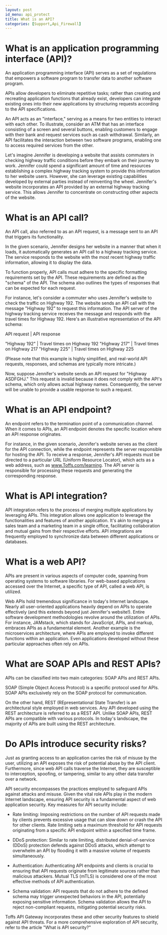 ```yaml
---
layout: post
id_menu: api_protect
title: What is an API?
categories: [Support,Api_Firewall]
---
```

# What is an application programming interface (API)?
An application programming interface (API) serves as a set of regulations that empowers a software program to transfer data to another software program.

APIs allow developers to eliminate repetitive tasks; rather than creating and recreating application functions that already exist, developers can integrate existing ones into their new applications by structuring requests according to the API specifications.

An API acts as an "interface," serving as a means for two entities to interact with each other. To illustrate, consider an ATM that has an interface consisting of a screen and several buttons, enabling customers to engage with their bank and request services such as cash withdrawal. Similarly, an API facilitates the interaction between two software programs, enabling one to access required services from the other.

Let's imagine Jennifer is developing a website that assists commuters in checking highway traffic conditions before they embark on their journey to work. Jennifer could spend a significant amount of time and resources establishing a complex highway tracking system to provide this information to her website users. However, she can leverage existing capabilities developed by external parties instead of reinventing the wheel. Jennifer's website incorporates an API provided by an external highway tracking service. This allows Jennifer to concentrate on constructing other aspects of the website.

# What is an API call?
An API call, also referred to as an API request, is a message sent to an API that triggers its functionality.

In the given scenario, Jennifer designs her website in a manner that when it loads, it automatically generates an API call to a highway tracking service. The service responds to the website with the most recent highway traffic information, allowing it to display the data.

To function properly, API calls must adhere to the specific formatting requirements set by the API. These requirements are defined as the "schema" of the API. The schema also outlines the types of responses that can be expected for each request.

For instance, let's consider a commuter who uses Jennifer's website to check the traffic on Highway 192. The website sends an API call with the message "Highway 192" to request this information. The API server of the highway tracking service receives the message and responds with the travel times for Highway 192. Here's an illustrative representation of the API schema:

API request | API response

"Highway 192" | Travel times on Highway 192
"Highway 217" | Travel times on Highway 217
"Highway 225" | Travel times on Highway 225

(Please note that this example is highly simplified, and real-world API requests, responses, and schemas are typically more intricate.)

Now, suppose Jennifer's website sends an API request for "Highway ASDFGHJ." This request is invalid because it does not comply with the API's schema, which only allows actual highway names. Consequently, the server will be unable to provide a usable response to such a request.

# What is an API endpoint?
An endpoint refers to the termination point of a communication channel. When it comes to APIs, an API endpoint denotes the specific location where an API response originates.

For instance, in the given scenario, Jennifer's website serves as the client for the API connection, while the endpoint represents the server responsible for hosting the API. To receive a response, Jennifer's API requests must be directed to a particular URL (Uniform Resource Locator), which acts as a web address, such as www.Toffs.com/learning. The API server is responsible for processing these requests and generating the corresponding response.

# What is API integration?
API integration refers to the process of merging multiple applications by leveraging APIs. This integration allows one application to leverage the functionalities and features of another application. It's akin to merging a sales team and a marketing team in a single office, facilitating collaboration and mutual gains from their respective efforts. API integrations are frequently employed to synchronize data between different applications or databases.

# What is a web API?
APIs are present in various aspects of computer code, spanning from operating systems to software libraries. For web-based applications accessed over the Internet, a specific type of API, called a web API, is utilized.

Web APIs hold tremendous significance in today's Internet landscape. Nearly all user-oriented applications heavily depend on APIs to operate effectively (and this extends beyond just Jennifer's website!). Entire software development methodologies revolve around the utilization of APIs. For instance, JAMstack, which stands for JavaScript, APIs, and markup, embraces APIs as a fundamental element. Another example is the microservices architecture, where APIs are employed to invoke different functions within an application. Even applications developed without these particular approaches often rely on APIs.

# What are SOAP APIs and REST APIs?
APIs can be classified into two main categories: SOAP APIs and REST APIs.

SOAP (Simple Object Access Protocol) is a specific protocol used for APIs. SOAP APIs exclusively rely on the SOAP protocol for communication.

On the other hand, REST (REpresentational State Transfer) is an architectural style employed in web services. Any API developed using the REST architecture is referred to as a REST API. Unlike SOAP APIs, REST APIs are compatible with various protocols. In today's landscape, the majority of APIs are built using the REST architecture.

# Do APIs introduce security risks?
Just as granting access to an application carries the risk of misuse by the user, utilizing an API exposes the risk of potential abuse by the API client. Furthermore, since web API calls traverse the Internet, they are susceptible to interception, spoofing, or tampering, similar to any other data transfer over a network.

API security encompasses the practices employed to safeguard APIs against attacks and misuse. Given the vital role APIs play in the modern Internet landscape, ensuring API security is a fundamental aspect of web application security. Key measures for API security include:

* Rate limiting: Imposing restrictions on the number of API requests made by clients prevents excessive usage that can slow down or crash the API for other clients. Rate limiting sets a maximum threshold for API requests originating from a specific API endpoint within a specified time frame.

* DDoS protection: Similar to rate limiting, distributed denial-of-service (DDoS) protection defends against DDoS attacks, which attempt to overwhelm an API by flooding it with a massive volume of requests simultaneously.

* Authentication: Authenticating API endpoints and clients is crucial to ensuring that API requests originate from legitimate sources rather than malicious attackers. Mutual TLS (mTLS) is considered one of the most effective methods of API authentication.

* Schema validation: API requests that do not adhere to the defined schema may trigger unexpected behaviors in the API, potentially exposing sensitive information. Schema validation allows the API to reject non-compliant requests, mitigating potential security risks.

Toffs API Gateway incorporates these and other security features to shield against API threats. For a more comprehensive exploration of API security, refer to the article "What is API security?"